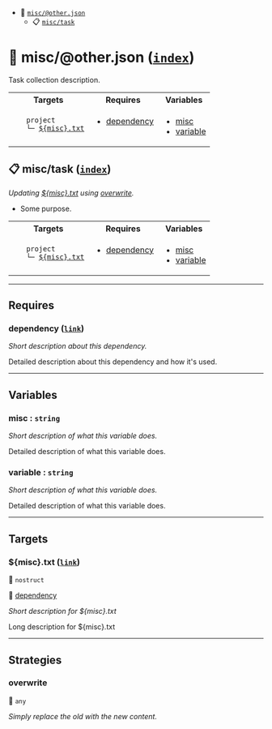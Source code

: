 - <a name="mock-plugin-task-idx-ref-miscotherjson">:open_file_folder:</a> <a href="#mock-plugin-task-ref-miscotherjson">`misc/@other.json`</a>
  - <a name="mock-plugin-task-idx-ref-misctask">:clipboard:</a> <a href="#mock-plugin-task-ref-misctask">`misc/task`</a>

# :open_file_folder: <a name="mock-plugin-task-ref-miscotherjson">misc/@other.json</a> (<a href="#mock-plugin-task-idx-ref-miscotherjson">`index`</a>)

Task collection description.

<table>
  <tbody>
    <tr>
      <th>Targets</th>
      <th>Requires</th>
      <th>Variables</th>
    </tr>
    <tr>
      <td align="left" valign="top">
        <ul>
<code>project</code><br/>
<code>└─&nbsp;<a href="#mock-plugin-target-ref-misctxt">${misc}.txt</a></code><br/>
        </ul>
      </td>
      <td align="left" valign="top">
        <ul>
          <li><a href="#mock-plugin-req-ref-dependency">dependency</a></li>
        </ul>
      </td>
      <td align="left" valign="top">
        <ul>
          <li><a href="#mock-plugin-var-ref-misc">misc</a></li>
          <li><a href="#mock-plugin-var-ref-variable">variable</a></li>
        </ul>
      </td>
    </tr>
  </tbody>
</table>

## :clipboard: <a name="mock-plugin-task-ref-misctask">misc/task</a> (<a href="#mock-plugin-task-idx-ref-misctask">`index`</a>)

_Updating <a href="#mock-plugin-target-ref-misctxt">${misc}.txt</a> using <a href="#mock-plugin-strat-ref-overwrite">overwrite</a>._

- Some purpose.

<table>
  <tbody>
    <tr>
      <th>Targets</th>
      <th>Requires</th>
      <th>Variables</th>
    </tr>
    <tr>
      <td align="left" valign="top">
        <ul>
<code>project</code><br/>
<code>└─&nbsp;<a href="#mock-plugin-target-ref-misctxt">${misc}.txt</a></code><br/>
        </ul>
      </td>
      <td align="left" valign="top">
        <ul>
          <li><a href="#mock-plugin-req-ref-dependency">dependency</a></li>
        </ul>
      </td>
      <td align="left" valign="top">
        <ul>
          <li><a href="#mock-plugin-var-ref-misc">misc</a></li>
          <li><a href="#mock-plugin-var-ref-variable">variable</a></li>
        </ul>
      </td>
    </tr>
  </tbody>
</table>

------

## Requires

### <a name="mock-plugin-req-ref-dependency">dependency</a> ([`link`](https://www.some-tool-name.com)) 

*Short description about this dependency.*

Detailed description about this dependency and how it's used.

------

## Variables

### <a name="mock-plugin-var-ref-misc">misc</a>  : `string`

*Short description of what this variable does.*

Detailed description of what this variable does.

### <a name="mock-plugin-var-ref-variable">variable</a>  : `string`

*Short description of what this variable does.*

Detailed description of what this variable does.

------

## Targets

### <a name="mock-plugin-target-ref-misctxt">${misc}.txt</a> ([`link`](https://some.url)) 

:small_blue_diamond: `nostruct`

:small_red_triangle: <a href="#mock-plugin-req-ref-dependency">dependency</a>

*Short description for ${misc}.txt*

Long description for ${misc}.txt

------

## Strategies

### <a name="mock-plugin-strat-ref-overwrite">overwrite</a>  

:small_blue_diamond: `any`

*Simply replace the old with the new content.*

